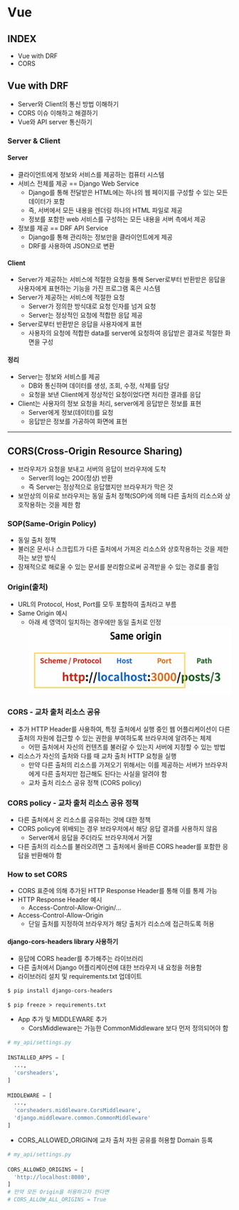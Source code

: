 # Vue
## INDEX
- Vue with DRF
- CORS

## Vue with DRF
- Server와 Client의 통신 방법 이해하기
- CORS 이슈 이해하고 해결하기
- Vue와 API server 통신하기

### Server & Client
#### Server
- 클라이언트에게 정보와 서비스를 제공하는 컴퓨터 시스템
- 서비스 전체를 제공 == Django Web Service
  - Django를 통해 전달받은 HTML에는 하나의 웹 페이지를 구성할 수 있는 모든 데이터가 포함
  - 즉, 서버에서 모든 내용을 렌더링 하나의 HTML 파일로 제공
  - 정보를 포함한 web 서비스를 구성하는 모든 내용을 서버 측에서 제공
- 정보를 제공 == DRF API Service
  - Django를 통해 관리하는 정보만을 클라이언트에게 제공
  - DRF를 사용하여 JSON으로 변환

#### Client
- Server가 제공하는 서비스에 적절한 요청을 통해 Server로부터 반환받은 응답을 사용자에게 표현하는 기능을 가진 프로그램 혹은 시스템
- Server가 제공하는 서비스에 적절한 요청
  - Server가 정의한 방식대로 요청 인자를 넘겨 요청
  - Server는 정상적인 요청에 적합한 응답 제공
- Server로부터 반환받은 응답을 사용자에게 표현
  - 사용자의 요청에 적합한 data를 server에 요청하여 응답받은 결과로 적절한 화면을 구성

#### 정리
- Server는 정보와 서비스를 제공
  - DB와 통신하며 데이터를 생성, 조회, 수정, 삭제를 담당
  - 요청을 보낸 Client에게 정상적인 요청이었다면 처리한 결과를 응답
- Client는 사용자의 정보 요청을 처리, server에게 응답받은 정보를 표현
  - Server에게 정보(데이터)를 요청
  - 응답받은 정보를 가공하여 화면에 표현

-----------
## CORS(Cross-Origin Resource Sharing)
- 브라우저가 요청을 보내고 서버의 응답이 브라우저에 도착
  - Server의 log는 200(정상) 반환
  - 즉 Server는 정상적으로 응답했지만 브라우저가 막은 것
- 보안상의 이유로 브라우저는 동일 출처 정책(SOP)에 의해 다른 출처의 리소스와 상호작용하는 것을 제한 함

### SOP(Same-Origin Policy)
- 동일 출처 정책
- 불러온 문서나 스크립트가 다른 출처에서 가져온 리소스와 상호작용하는 것을 제한하는 보안 방식
- 잠재적으로 해로울 수 있는 문서를 분리함으로써 공격받을 수 있는 경로를 줄임

### Origin(출처)
- URL의 Protocol, Host, Port를 모두 포함하여 출처라고 부름
- Same Origin 예시
  - 아래 세 영역이 일치하는 경우에만 동일 출처로 인정
![sameorigin](img/sameorigin.PNG)

### CORS - 교차 출처 리소스 공유
- 추가 HTTP Header를 사용하여, 특정 출처에서 실행 중인 웹 어플리케이션이 다른 출처의 자원에 접근할 수 있는 권한을 부여하도록 브라우저에 알려주는 체제
  - 어떤 출처에서 자신의 컨텐츠를 불러갈 수 있는지 서버에 지정할 수 있는 방법
- 리소스가 자신의 출처와 다를 때 교차 출처 HTTP 요청을 실행
  - 만약 다른 출처의 리소스를 가져오기 위해서는 이를 제공하는 서버가 브라우저에게 다른 출처지만 접근해도 된다는 사실을 알려야 함
  - 교차 출처 리소스 공유 정책 (CORS policy)

### CORS policy - 교차 출처 리소스 공유 정책
- 다른 출처에서 온 리소스를 공유하는 것에 대한 정책
- CORS policy에 위배되는 경우 브라우저에서 해당 응답 결과를 사용하지 않음
  - Server에서 응답을 주더라도 브라우저에서 거절
- 다른 출처의 리소스를 불러오려면 그 출처에서 올바른 CORS header를 포함한 응답을 반환해야 함

### How to set CORS
- CORS 표준에 의해 추가된 HTTP Response Header를 통해 이를 통제 가능
- HTTP Response Header 예시
  - Access-Control-Allow-Origin/...
- Access-Control-Allow-Origin
  - 단일 출처를 지정하여 브라우저가 해당 출처가 리소스에 접근하도록 허용

#### django-cors-headers library 사용하기
- 응답에 CORS header를 추가해주는 라이브러리
- 다른 출처에서 Django 어플리케이션에 대한 브라우저 내 요청을 허용함
- 라이브러리 설치 및 requirements.txt 업데이트
```
$ pip install django-cors-headers

$ pip freeze > requirements.txt
```
- App 추가 및 MIDDLEWARE 추가
  - CorsMiddleware는 가능한 CommonMiddleware 보다 먼저 정의되어야 함
```python
# my_api/settings.py

INSTALLED_APPS = [
  ...,
  'corsheaders',
]

MIDDLEWARE = [
  ...,
  'corsheaders.middleware.CorsMiddleware',
  'django.middleware.common.CommonMiddleware'
]
```
- CORS_ALLOWED_ORIGIN에 교차 출처 자원 공유를 허용할 Domain 등록
```python
# my_api/settings.py

CORS_ALLOWED_ORIGINS = [
  'http://localhost:8080',
]
# 만약 모든 Origin을 허용하고자 한다면
# CORS_ALLOW_ALL_ORIGINS = True
```
